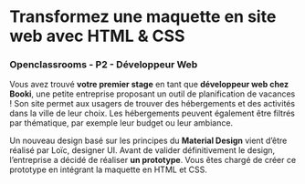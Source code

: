 # Transformez une maquette en site web avec HTML & CSS
### Openclassrooms - P2 - Développeur Web
Vous avez trouvé **votre premier stage** en tant que **développeur web chez Booki**, une petite entreprise proposant un outil de planification de vacances ! Son site permet aux usagers de trouver des hébergements et des activités dans la ville de leur choix. Les hébergements peuvent également être filtrés par thématique, par exemple leur budget ou leur ambiance.

Un nouveau design basé sur les principes du **Material Design** vient d’être réalisé par Loïc, designer UI.
Avant de valider définitivement le design, l’entreprise a décidé de réaliser **un prototype**. Vous êtes chargé de créer ce prototype en intégrant la maquette en HTML et CSS.
